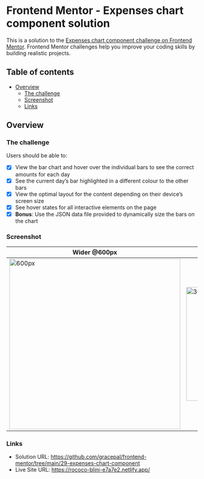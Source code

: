 # Frontend Mentor - Expenses chart component solution

This is a solution to the [Expenses chart component challenge on Frontend Mentor](https://www.frontendmentor.io/challenges/expenses-chart-component-e7yJBUdjwt). Frontend Mentor challenges help you improve your coding skills by building realistic projects.

## Table of contents

- [Overview](#overview)
  - [The challenge](#the-challenge)
  - [Screenshot](#screenshot)
  - [Links](#links)

## Overview

### The challenge

Users should be able to:

- [x] View the bar chart and hover over the individual bars to see the correct amounts for each day
- [x] See the current day’s bar highlighted in a different colour to the other bars
- [x] View the optimal layout for the content depending on their device’s screen size
- [x] See hover states for all interactive elements on the page
- [x] **Bonus**: Use the JSON data file provided to dynamically size the bars on the chart

### Screenshot

| Wider @600px | Smaller @301px | <= @300px |
| ------------- | ------------- | ------------ |
| <img width="450" alt="600px" src="https://github.com/gracepal/frontend-mentor/assets/131278381/0333ac00-6225-419f-92d1-478eefcf0812">  | <img width="300" alt="301px" src="https://github.com/gracepal/frontend-mentor/assets/131278381/2b4a5398-5111-43fd-a134-c7c40b8b551b"> | <img width="150" alt="299px" src="https://github.com/gracepal/frontend-mentor/assets/131278381/d1110ffc-27e5-4c89-8c6e-bd6c3c161309"> |

### Links

- Solution URL: https://github.com/gracepal/frontend-mentor/tree/main/29-expenses-chart-component
- Live Site URL: https://rococo-blini-e7a7e2.netlify.app/
